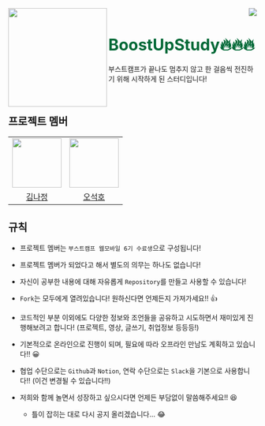 <div>
  <img align="left" src="https://user-images.githubusercontent.com/14370441/145400631-519f11a9-795f-42ee-92ee-06dab5511e8e.png" width="200"/>
  <div align="right">
    <a align="right" href="https://github.com/BoostUpStudy/Notice">
      <img src="https://hits.seeyoufarm.com/api/count/incr/badge.svg?url=https://github.com/BoostUpStudy/Notice&count_bg=%233D61C8&title_bg=%23555555&icon=&icon_color=%23E7E7E7&title=hits&edge_flat=false"/>
    </a>
    <h1 align="left">
      <font align="left" size="6" color="#006937"> BoostUpStudy🔥🔥🔥</font>
    </h1>
    <p align="left">
      부스트캠프가 끝나도 멈추지 않고 한 걸음씩 전진하기 위해 시작하게 된 스터디입니다!
    </p>
  </div>
</div>

<br>

## 프로젝트 멤버

<div>
  <table align="center">
    <tr>
      <td>
        <a href="https://github.com/Najeong-Kim">
          <img src="https://avatars.githubusercontent.com/Najeong-Kim" width="100"/>
        </a>
      </td>
      <td>
        <a href="https://github.com/alittlekitten">
          <img src="https://avatars.githubusercontent.com/alittlekitten" width="100"/>
        </a>
      </td>
    </tr>
    <tr>
      <td align="center">
        <a href="https://github.com/Najeong-Kim">
          김나정
        </a>
      </td>
      <td align="center">
        <a href="https://github.com/alittlekitten">
          오석호
        </a>
      </td>
    </tr>
  </table>
</div>

## 규칙
- 프로젝트 멤버는 `부스트캠프 웹모바일 6기 수료생`으로 구성됩니다!

- 프로젝트 멤버가 되었다고 해서 별도의 의무는 하나도 없습니다!

- 자신이 공부한 내용에 대해 자유롭게 `Repository`를 만들고 사용할 수 있습니다!

- `Fork`는 모두에게 열려있습니다! 원하신다면 언제든지 가져가세요!! 👍

- 코드적인 부분 이외에도 다양한 정보와 조언들을 공유하고 시도하면서 재미있게 진행해보려고 합니다! (프로젝트, 영상, 글쓰기, 취업정보 등등등!)

- 기본적으로 온라인으로 진행이 되며, 필요에 따라 오프라인 만남도 계획하고 있습니다!! 😀

- 협업 수단으로는 `Github`과 `Notion`, 연락 수단으로는 `Slack`을 기본으로 사용합니다!! (이건 변경될 수 있습니다!!)  

- 저희와 함께 놀면서 성장하고 싶으시다면 언제든 부담없이 말씀해주세요!! 😆
  - 틀이 잡히는 대로 다시 공지 올리겠습니다... 😂



<!-- ~~`부스트캠프 웹모바일 멤버십 Slack DM` 혹은 `dlscjs8646@gmail.com`으로 연락 부탁드려요!!~~ -->
